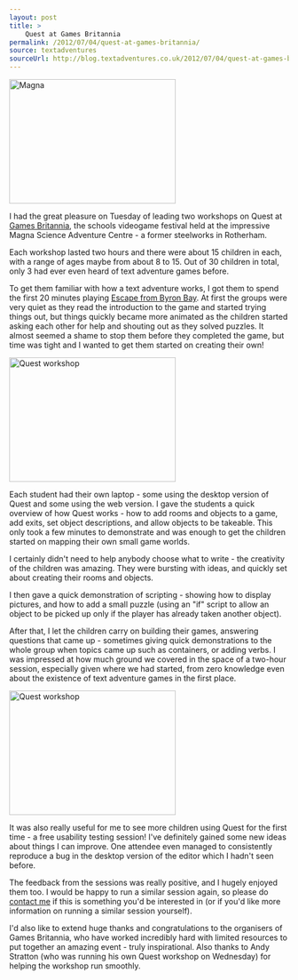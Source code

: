 ```yaml
---
layout: post
title: >
    Quest at Games Britannia
permalink: /2012/07/04/quest-at-games-britannia/
source: textadventures
sourceUrl: http://blog.textadventures.co.uk/2012/07/04/quest-at-games-britannia/
---
```

<a href="/images/2012/textadventuresblog.files.wordpress.com-2012-07-img_13611.jpg"><img class="alignleft size-medium wp-image-1510" alt="Magna" src="/images/2012/textadventuresblog.files.wordpress.com-2012-07-img_13611.jpg?w=300" width="300" height="224" /></a>

I had the great pleasure on Tuesday of leading two workshops on Quest at <a href="http://gamesbritannia.com/2012/">Games Britannia</a>, the schools videogame festival held at the impressive Magna Science Adventure Centre - a former steelworks in Rotherham.

Each workshop lasted two hours and there were about 15 children in each, with a range of ages maybe from about 8 to 15. Out of 30 children in total, only 3 had ever even heard of text adventure games before.

To get them familiar with how a text adventure works, I got them to spend the first 20 minutes playing <a href="http://www.textadventures.co.uk/review/450/">Escape from Byron Bay</a>. At first the groups were very quiet as they read the introduction to the game and started trying things out, but things quickly became more animated as the children started asking each other for help and shouting out as they solved puzzles. It almost seemed a shame to stop them before they completed the game, but time was tight and I wanted to get them started on creating their own!

<a href="/images/2012/textadventuresblog.files.wordpress.com-2012-07-img_1363.jpg"><img class="alignright size-medium wp-image-1512" alt="Quest workshop" src="/images/2012/textadventuresblog.files.wordpress.com-2012-07-img_1363.jpg?w=300" width="300" height="224" /></a>

Each student had their own laptop - some using the desktop version of Quest and some using the web version. I gave the students a quick overview of how Quest works - how to add rooms and objects to a game, add exits, set object descriptions, and allow objects to be takeable. This only took a few minutes to demonstrate and was enough to get the children started on mapping their own small game worlds.

I certainly didn't need to help anybody choose what to write - the creativity of the children was amazing. They were bursting with ideas, and quickly set about creating their rooms and objects.

I then gave a quick demonstration of scripting - showing how to display pictures, and how to add a small puzzle (using an "if" script to allow an object to be picked up only if the player has already taken another object).

After that, I let the children carry on building their games, answering questions that came up - sometimes giving quick demonstrations to the whole group when topics came up such as containers, or adding verbs. I was impressed at how much ground we covered in the space of a two-hour session, especially given where we had started, from zero knowledge even about the existence of text adventure games in the first place.

<a href="/images/2012/textadventuresblog.files.wordpress.com-2012-07-img_1365.jpg"><img class="alignleft size-medium wp-image-1513" alt="Quest workshop" src="/images/2012/textadventuresblog.files.wordpress.com-2012-07-img_1365.jpg?w=300" width="300" height="224" /></a>

It was also really useful for me to see more children using Quest for the first time - a free usability testing session! I've definitely gained some new ideas about things I can improve. One attendee even managed to consistently reproduce a bug in the desktop version of the editor which I hadn't seen before.

The feedback from the sessions was really positive, and I hugely enjoyed them too. I would be happy to run a similar session again, so please do <a title="Contact us" href="http://www.textadventures.co.uk/help/contact-us/">contact me</a> if this is something you'd be interested in (or if you'd like more information on running a similar session yourself).

I'd also like to extend huge thanks and congratulations to the organisers of Games Britannia, who have worked incredibly hard with limited resources to put together an amazing event - truly inspirational. Also thanks to Andy Stratton (who was running his own Quest workshop on Wednesday) for helping the workshop run smoothly.